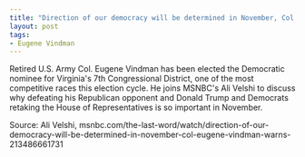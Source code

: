 ```yaml
---
title: "Direction of our democracy will be determined in November, Col. Eugene Vindman warns"
layout: post
tags:
- Eugene Vindman
---
```


Retired U.S. Army Col. Eugene Vindman has been elected the Democratic nominee for Virginia's 7th Congressional District, one of the most competitive races this election cycle. He joins MSNBC's Ali Velshi to discuss why defeating his Republican opponent and Donald Trump and Democrats retaking the House of Representatives is so important in November.

Source: Ali Velshi, msnbc.com/the-last-word/watch/direction-of-our-democracy-will-be-determined-in-november-col-eugene-vindman-warns-213486661731
